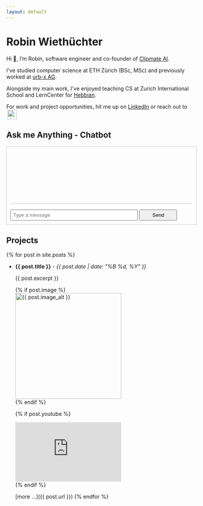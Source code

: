 ```yaml
---
layout: default
---
```

# Robin Wiethüchter
Hi 👋, I’m Robin, software engineer and co-founder of [Clipmate AI](https://clipmate.ai/).

I've studied computer science at ETH Zürich (BSc, MSc) and previously worked at [urb-x AG](https://urb-x.ch/).

Alongside my main work, I've enjoyed teaching CS at Zurich International School and LernCenter for [Hebbian](https://hebbian.ch/).


For work and project opportunities, hit me up on [LinkedIn](https://www.linkedin.com/in/robin-wiethuchter/) or reach out to <img src="{{ site.url | default: rowi.dev }}{{ site.baseurl }}/assets/images/hi.jpeg" aria-hidden="true" style="height: 1.8em; vertical-align: text-bottom; margin: 0 0.2em; display: inline-block;">

<!-- > [LinkedIn](https://www.linkedin.com/in/robin-wiethuchter/) [X](https://x.com/wiethix) -->


## Ask me Anything - Chatbot
<div id="chatbot" style="border: 1px solid #ccc; padding: 10px; max-width: 500px;">
    <div id="chat-history" style="height: 140px; overflow-y: auto; border-bottom: 1px solid #ccc; margin-bottom: 10px;">
        <!-- Chat history will be appended here -->
    </div>
    <input type="text" id="user-input" placeholder="Type a message" style="width: 70%; padding: 5px;"/>
    <button id="send-btn" style="margin-top: 5px; width: 100px; padding: 5px;">Send</button>
</div>

<script>
    const chatHistory = [];

    async function sendMessage() {
        const userMessage = document.getElementById('user-input').value;
        if (!userMessage) return;

        chatHistory.push(`You: ${userMessage}`);
        updateChatHistory();

        document.getElementById('user-input').value = '';  // Clear input

        const response = await fetch('https://europe-west6-experiments-425922.cloudfunctions.net/chatbot', {
            method: 'POST',
            headers: {
                'Content-Type': 'application/json'
            },
            body: JSON.stringify({ 
                userMessage: userMessage, 
                chatHistory: chatHistory.join('\n') 
            })
        });

        const data = await response.json();
        chatHistory.push(`Robin Bot: ${data.message}`);
        updateChatHistory();
    }

    document.getElementById('send-btn').addEventListener('click', sendMessage);

    document.getElementById('user-input').addEventListener('keypress', function(event) {
        if (event.key === 'Enter') {
            sendMessage();
        }
    });

    function updateChatHistory() {
        const chatHistoryElem = document.getElementById('chat-history');
        if (chatHistory.length === 0) {
            chatHistoryElem.innerHTML = `
                <p>Things you could ask:</p>
                <p>- How can I contact you?</p>
                <p>- How good are you with python?</p>
            `;
        } else {
            chatHistoryElem.innerHTML = chatHistory.map(msg => `<p>${msg}</p>`).join('');
        }
        chatHistoryElem.scrollTop = chatHistoryElem.scrollHeight;  // Scroll to the bottom
    }

    // Initialize chat history with demo questions
    updateChatHistory();
</script>


## Projects

{% for post in site.posts %}
<!-- - [{{ post.title }} >>]({{ post.url }}) _{{ post.date | date: "%B %d, %Y" }}_ -->
- **{{ post.title }}** - _{{ post.date | date: "%B %d, %Y" }}_

    {{ post.excerpt }}

    {% if post.image %}
    <img src="{{ site.url | default: rowi.dev }}{{ site.baseurl }}/assets/images/{{ post.image }}" alt="{{ post.image_alt }}" width="280" style="display: block; margin-left: 0;">
    {% endif %}

    {% if post.youtube %}
    <div class="video-container">
        <iframe width="280" height="157" src="https://www.youtube.com/embed/{{ post.youtube | split: '/' | last }}" title="YouTube video player" frameborder="0" allow="accelerometer; autoplay; clipboard-write; encrypted-media; gyroscope; picture-in-picture; web-share" referrerpolicy="strict-origin-when-cross-origin" allowfullscreen></iframe>
    </div>
    {% endif %}

    [more ...]({{ post.url }})
{% endfor %}


